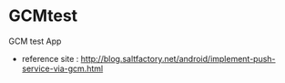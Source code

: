 # GCMtest
GCM test App

* reference site : http://blog.saltfactory.net/android/implement-push-service-via-gcm.html



